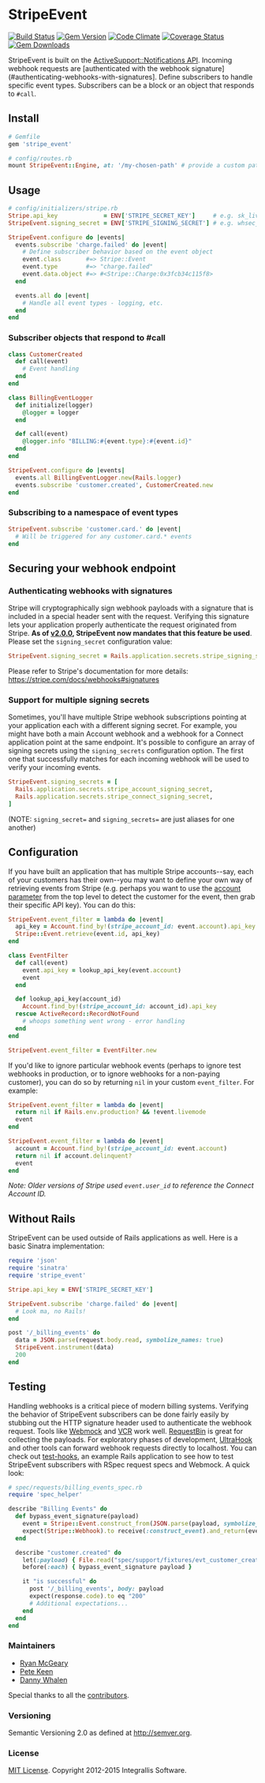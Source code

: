 # StripeEvent

[![Build Status](https://secure.travis-ci.org/integrallis/stripe_event.svg)](http://travis-ci.org/integrallis/stripe_event)
[![Gem Version](https://badge.fury.io/rb/stripe_event.svg)](http://badge.fury.io/rb/stripe_event)
[![Code Climate](https://codeclimate.com/github/integrallis/stripe_event.svg)](https://codeclimate.com/github/integrallis/stripe_event)
[![Coverage Status](https://coveralls.io/repos/integrallis/stripe_event/badge.svg)](https://coveralls.io/r/integrallis/stripe_event)
[![Gem Downloads](https://img.shields.io/gem/dt/stripe_event.svg)](https://rubygems.org/gems/stripe_event)

StripeEvent is built on the [ActiveSupport::Notifications API](http://api.rubyonrails.org/classes/ActiveSupport/Notifications.html). Incoming webhook requests are [authenticated with the webhook signature](#authenticating-webhooks-with-signatures]. Define subscribers to handle specific event types. Subscribers can be a block or an object that responds to `#call`.

## Install

```ruby
# Gemfile
gem 'stripe_event'
```

```ruby
# config/routes.rb
mount StripeEvent::Engine, at: '/my-chosen-path' # provide a custom path
```

## Usage

```ruby
# config/initializers/stripe.rb
Stripe.api_key             = ENV['STRIPE_SECRET_KEY']     # e.g. sk_live_...
StripeEvent.signing_secret = ENV['STRIPE_SIGNING_SECRET'] # e.g. whsec_...

StripeEvent.configure do |events|
  events.subscribe 'charge.failed' do |event|
    # Define subscriber behavior based on the event object
    event.class       #=> Stripe::Event
    event.type        #=> "charge.failed"
    event.data.object #=> #<Stripe::Charge:0x3fcb34c115f8>
  end

  events.all do |event|
    # Handle all event types - logging, etc.
  end
end
```

### Subscriber objects that respond to #call

```ruby
class CustomerCreated
  def call(event)
    # Event handling
  end
end

class BillingEventLogger
  def initialize(logger)
    @logger = logger
  end

  def call(event)
    @logger.info "BILLING:#{event.type}:#{event.id}"
  end
end
```

```ruby
StripeEvent.configure do |events|
  events.all BillingEventLogger.new(Rails.logger)
  events.subscribe 'customer.created', CustomerCreated.new
end
```

### Subscribing to a namespace of event types

```ruby
StripeEvent.subscribe 'customer.card.' do |event|
  # Will be triggered for any customer.card.* events
end
```

## Securing your webhook endpoint

### Authenticating webhooks with signatures

Stripe will cryptographically sign webhook payloads with a signature that is included in a special header sent with the request. Verifying this signature lets your application properly authenticate the request originated from Stripe. **As of [v2.0.0](https://github.com/integrallis/stripe_event/releases/tag/v2.0.0), StripeEvent now mandates that this feature be used**. Please set the `signing_secret` configuration value:

```ruby
StripeEvent.signing_secret = Rails.application.secrets.stripe_signing_secret
```

Please refer to Stripe's documentation for more details: https://stripe.com/docs/webhooks#signatures

### Support for multiple signing secrets

Sometimes, you'll have multiple Stripe webhook subscriptions pointing at your application each with a different signing secret. For example, you might have both a main Account webhook and a webhook for a Connect application point at the same endpoint. It's possible to configure an array of signing secrets using the `signing_secrets` configuration option. The first one that successfully matches for each incoming webhook will be used to verify your incoming events.

```ruby
StripeEvent.signing_secrets = [
  Rails.application.secrets.stripe_account_signing_secret,
  Rails.application.secrets.stripe_connect_signing_secret,
]
```

(NOTE: `signing_secret=` and `signing_secrets=` are just aliases for one another)

## Configuration

If you have built an application that has multiple Stripe accounts--say, each of your customers has their own--you may want to define your own way of retrieving events from Stripe (e.g. perhaps you want to use the [account parameter](https://stripe.com/docs/connect/webhooks) from the top level to detect the customer for the event, then grab their specific API key). You can do this:

```ruby
StripeEvent.event_filter = lambda do |event|
  api_key = Account.find_by!(stripe_account_id: event.account).api_key
  Stripe::Event.retrieve(event.id, api_key)
end
```

```ruby
class EventFilter
  def call(event)
    event.api_key = lookup_api_key(event.account)
    event
  end

  def lookup_api_key(account_id)
    Account.find_by!(stripe_account_id: account_id).api_key
  rescue ActiveRecord::RecordNotFound
    # whoops something went wrong - error handling
  end
end

StripeEvent.event_filter = EventFilter.new
```

If you'd like to ignore particular webhook events (perhaps to ignore test webhooks in production, or to ignore webhooks for a non-paying customer), you can do so by returning `nil` in your custom `event_filter`. For example:

```ruby
StripeEvent.event_filter = lambda do |event|
  return nil if Rails.env.production? && !event.livemode
  event
end
```

```ruby
StripeEvent.event_filter = lambda do |event|
  account = Account.find_by!(stripe_account_id: event.account)
  return nil if account.delinquent?
  event
end
```

*Note: Older versions of Stripe used `event.user_id` to reference the Connect Account ID.*

## Without Rails

StripeEvent can be used outside of Rails applications as well. Here is a basic Sinatra implementation:

```ruby
require 'json'
require 'sinatra'
require 'stripe_event'

Stripe.api_key = ENV['STRIPE_SECRET_KEY']

StripeEvent.subscribe 'charge.failed' do |event|
  # Look ma, no Rails!
end

post '/_billing_events' do
  data = JSON.parse(request.body.read, symbolize_names: true)
  StripeEvent.instrument(data)
  200
end
```

## Testing

Handling webhooks is a critical piece of modern billing systems. Verifying the behavior of StripeEvent subscribers can be done fairly easily by stubbing out the HTTP signature header used to authenticate the webhook request. Tools like [Webmock](https://github.com/bblimke/webmock) and [VCR](https://github.com/vcr/vcr) work well. [RequestBin](http://requestb.in/) is great for collecting the payloads. For exploratory phases of development, [UltraHook](http://www.ultrahook.com/) and other tools can forward webhook requests directly to localhost. You can check out [test-hooks](https://github.com/invisiblefunnel/test-hooks), an example Rails application to see how to test StripeEvent subscribers with RSpec request specs and Webmock. A quick look:

```ruby
# spec/requests/billing_events_spec.rb
require 'spec_helper'

describe "Billing Events" do
  def bypass_event_signature(payload)
    event = Stripe::Event.construct_from(JSON.parse(payload, symbolize_names: true))
    expect(Stripe::Webhook).to receive(:construct_event).and_return(event)
  end

  describe "customer.created" do
    let(:payload) { File.read("spec/support/fixtures/evt_customer_created.json") }
    before(:each) { bypass_event_signature payload }

    it "is successful" do
      post '/_billing_events', body: payload
      expect(response.code).to eq "200"
      # Additional expectations...
    end
  end
end
```

### Maintainers

* [Ryan McGeary](https://github.com/rmm5t)
* [Pete Keen](https://github.com/peterkeen)
* [Danny Whalen](https://github.com/invisiblefunnel)

Special thanks to all the [contributors](https://github.com/integrallis/stripe_event/graphs/contributors).

### Versioning

Semantic Versioning 2.0 as defined at <http://semver.org>.

### License

[MIT License](https://github.com/integrallis/stripe_event/blob/master/LICENSE.md). Copyright 2012-2015 Integrallis Software.

